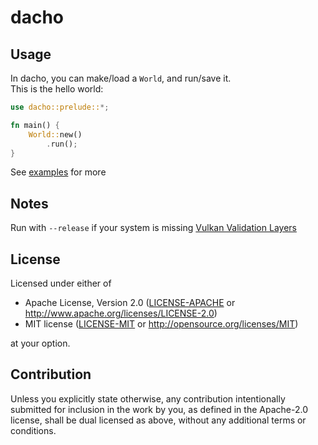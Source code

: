 <!-- dacho/README.md -->

# dacho

## Usage
In dacho, you can make/load a `World`, and run/save it.  
This is the hello world:

```rust
use dacho::prelude::*;

fn main() {
    World::new()
        .run();
}
```

See [examples](examples#examples) for more

## Notes
Run with `--release` if your system is missing [Vulkan Validation Layers](https://github.com/KhronosGroup/Vulkan-ValidationLayers)

## License
Licensed under either of

 * Apache License, Version 2.0
   ([LICENSE-APACHE](LICENSE-APACHE) or http://www.apache.org/licenses/LICENSE-2.0)
 * MIT license
   ([LICENSE-MIT](LICENSE-MIT) or http://opensource.org/licenses/MIT)

at your option.

## Contribution
Unless you explicitly state otherwise, any contribution intentionally submitted
for inclusion in the work by you, as defined in the Apache-2.0 license, shall be
dual licensed as above, without any additional terms or conditions.

